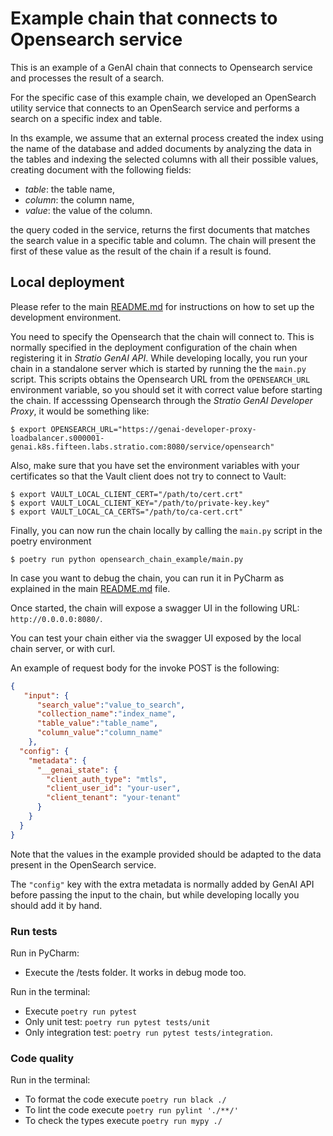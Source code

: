 # Example chain that connects to Opensearch service

This is an example of a GenAI chain that connects to Opensearch service and processes the result of a search.

For the specific case of this example chain, we developed an OpenSearch utility service that connects to an OpenSearch service and performs a search on a specific index and table.

In ths example, we assume that an external process created the index using the name of the database
and added documents by analyzing the data in the tables and indexing the selected columns with all their possible values, 
creating document with the following fields:

* _table_: the table name,
* _column_: the column name,
* _value_: the value of the column.

the query coded in the service, returns the first documents that matches the search value in a specific table and column.
The chain will present the first of these value as the result of the chain if a result is found.

## Local deployment

Please refer to the main [README.md](../README.md) for instructions on how to set up the development environment.

You need to specify the Opensearch that the chain will connect to. This is normally specified in the deployment configuration of the chain when registering it in *Stratio GenAI API*. While developing locally, you run your chain in a standalone server which is started by running the the `main.py` script. This scripts obtains the Opensearch URL from the `OPENSEARCH_URL` environment variable, so you should set it with correct value before starting the chain. If accesssing Opensearch through the *Stratio GenAI Developer Proxy*, it would be something like:
```
$ export OPENSEARCH_URL="https://genai-developer-proxy-loadbalancer.s000001-genai.k8s.fifteen.labs.stratio.com:8080/service/opensearch"
```
Also, make sure that you have set the environment variables with your certificates so that the Vault client does not try to connect to Vault:
```
$ export VAULT_LOCAL_CLIENT_CERT="/path/to/cert.crt"
$ export VAULT_LOCAL_CLIENT_KEY="/path/to/private-key.key"
$ export VAULT_LOCAL_CA_CERTS="/path/to/ca-cert.crt"
```

Finally, you can now run the chain locally by calling the `main.py` script in the poetry environment

```
$ poetry run python opensearch_chain_example/main.py
```

In case you want to debug the chain, you can run it in PyCharm as explained in the main [README.md](../README.md) file.

Once started, the chain will expose a swagger UI in the following URL: `http://0.0.0.0:8080/`.

You can test your chain either via the swagger UI exposed by the local chain server, or with curl.

An example of request body for the invoke POST is the following:

```json
{
   "input": {
      "search_value":"value_to_search",
      "collection_name":"index_name",
      "table_value":"table_name",
      "column_value":"column_name"
    },
  "config": {
    "metadata": {
      "__genai_state": {
        "client_auth_type": "mtls",
        "client_user_id": "your-user",
        "client_tenant": "your-tenant"
      }
    }
  }
}
```

Note that the values in the example provided should be adapted to the data present in the OpenSearch service.

The `"config"` key with the extra metadata is normally added by GenAI API before passing the input to the chain,
but while developing locally you should add it by hand.

### Run tests

Run in PyCharm:

* Execute the /tests folder. It works in debug mode too.

Run in the terminal:

* Execute `poetry run pytest`
* Only unit test: `poetry run pytest tests/unit`
* Only integration test: `poetry run pytest tests/integration`.

### Code quality

Run in the terminal:

* To format the code execute `poetry run black ./`
* To lint the code execute `poetry run pylint './**/'`
* To check the types execute `poetry run mypy ./`